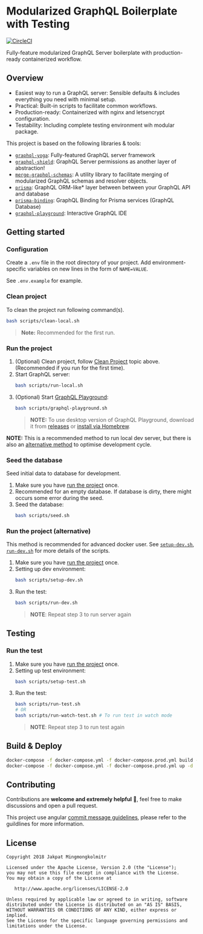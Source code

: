 # Modularized GraphQL Boilerplate with Testing
[![CircleCI](https://circleci.com/gh/WhatTheFar/modularizing-graphql-boilerplate/tree/master.svg?style=svg)](https://circleci.com/gh/WhatTheFar/modularizing-graphql-boilerplate/tree/master)

Fully-feature modularized GraphQL Server boilerplate with production-ready containerized workflow.

## Overview

* Easiest way to run a GraphQL server: Sensible defaults & includes everything you need with minimal setup.
* Practical: Built-in scripts to facilitate common workflows.
* Production-ready: Containerized with nginx and letsencrypt configuration.
* Testability: Including complete testing environment wih modular package.

This project is based on the following libraries & tools:
* [`graphql-yoga`](https://github.com/prisma/graphql-yoga): Fully-featured GraphQL server framework
* [`graphql-shield`](https://github.com/maticzav/graphql-shield): GraphQL Server permissions as another layer of abstraction!
* [`merge-graphql-schemas`](https://github.com/okgrow/merge-graphql-schemas): A utility library to facilitate merging of modularized GraphQL schemas and resolver objects.
* [`prisma`](https://github.com/prisma/prisma): GraphQL ORM-like* layer  between between your GraphQL API and database
* [`prisma-binding`](https://github.com/prisma/prisma-binding): GraphQL Binding for Prisma services (GraphQL Database)
* [`graphql-playground`](https://github.com/graphcool/graphql-playground): Interactive GraphQL IDE

## Getting started

### Configuration

Create a `.env` file in the root directory of your project. Add
environment-specific variables on new lines in the form of `NAME=VALUE`.

See `.env.example` for example.

### Clean project

To clean the project run following command(s).

```sh
bash scripts/clean-local.sh
```

> **Note:** Recommended for the first run.

### Run the project

1. (Optional) Clean project, follow [Clean Project](#clean-project) topic above. (Recommended if you run for the first time).
2. Start GraphQL server:
   ```sh
   bash scripts/run-local.sh
   ```
3. (Optional) Start [GraphQL Playground](https://github.com/prisma/graphql-playground):
   ```sh
   bash scripts/graphql-playground.sh
   ```
   > **NOTE:** To use desktop version of GraphQL Playground, download it from [releases](https://github.com/prisma/graphql-playground/releases) or [install via Homebrew](https://github.com/prisma/graphql-playground#installation).

**NOTE:** This is a recommended method to run local dev server, but there is also an [alternative method](#run-the-project-(alternative)) to optimise development cycle.

### Seed the database
Seed initial data to database for development.

1. Make sure you have [run the project](#run-the-project)  once.
2. Recommended for an empty database. If database is dirty, there might occurs some error during the seed.
3. Seed the database:
    ```sh
    bash scripts/seed.sh
    ```

### Run the project (alternative)

This method is recommended for advanced docker user. See [`setup-dev.sh`](scripts/setup-dev.sh), [`run-dev.sh`](scripts/run-dev.sh) for more details of the scripts.

1. Make sure you have [run the project](#run-the-project) once.
2. Setting up dev environment:
   ```sh
   bash scripts/setup-dev.sh
   ```
3. Run the test:
    ```sh
    bash scripts/run-dev.sh
    ```
    > **NOTE**: Repeat step 3 to run server again


## Testing

### Run the test

1. Make sure you have [run the project](#run-the-project) once.
2. Setting up test environment:
   ```sh
   bash scripts/setup-test.sh
   ```
3. Run the test:
    ```sh
    bash scripts/run-test.sh
    # OR
    bash scripts/run-watch-test.sh # To run test in watch mode
    ```
    > **NOTE**: Repeat step 3 to run test again

## Build & Deploy

```sh
docker-compose -f docker-compose.yml -f docker-compose.prod.yml build --force-rm
docker-compose -f docker-compose.yml -f docker-compose.prod.yml up -d
```
## Contributing

Contributions are **welcome and extremely helpful** 🙌, feel free to make discussions and open a pull request.

This project use angular [commit message guidelines](https://github.com/angular/angular/blob/master/CONTRIBUTING.md#-commit-message-guidelines), please refer to the guildlines for more information.

License
-

    Copyright 2018 Jakpat Mingmongkolmitr

    Licensed under the Apache License, Version 2.0 (the "License");
    you may not use this file except in compliance with the License.
    You may obtain a copy of the License at

       http://www.apache.org/licenses/LICENSE-2.0

    Unless required by applicable law or agreed to in writing, software
    distributed under the License is distributed on an "AS IS" BASIS,
    WITHOUT WARRANTIES OR CONDITIONS OF ANY KIND, either express or implied.
    See the License for the specific language governing permissions and
    limitations under the License.